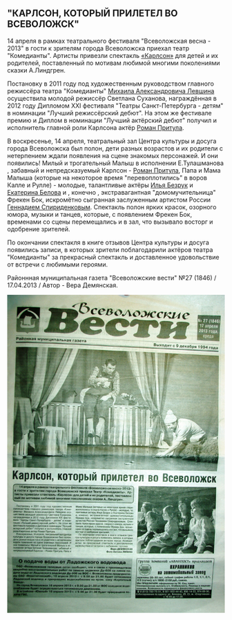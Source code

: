 ## "КАРЛСОН, КОТОРЫЙ ПРИЛЕТЕЛ ВО ВСЕВОЛОЖСК"


14 апреля в рамках театрального фестиваля "Всеволожская весна - 2013" в гости к зрителям города Всеволожска приехал театр "Комедианты". Артисты привезли спектакль [«Карлсон»][0] для детей и их родителей, поставленный по мотивам любимой многими поколениями сказки А.Линдгрен.


Постановку в 2011 году под художественным руководством главного режиссёра театра "Комедианты" [Михаила Александровича Левшина][1] осуществила молодой режиссёр Светлана Суханова, награждённая в 2012 году Дипломом XXI фестиваля "Театры Санкт-Петербурга - детям" в номинации "Лучший режиссёрский дебют". На этом же фестивале премию и Диплом в номинации "Лучший актёрский дебют" получил и исполнитель главной роли Карлсона актёр [Роман Притула][2].


В воскресенье, 14 апреля, театральный зал Центра культуры и досуга города Всеволожска был полон, дети разных возрастов и их родители с нетерпением ждали появления на сцене знакомых персонажей. И они появились! Милый и трогательный Малыш в исполнении Е.Тулашманова , забавный и непредсказуемый Карлсон - [Роман Притула][2], Папа и Мама Малыша (которые на некоторое время "перевоплотились" в воров Калле и Рулле) - молодые, талантливые актёры [Илья Безрук][3] и [Екатерина Белова][4] и , конечно , экстравагантная "домомучительница" Фрекен Бок, искромётно сыгранная заслуженным артистом России [Геннадием Спириденковым][5]. Спектакль полон ярких красок, озорного юмора, музыки и танцев, которые, с появлением Фрекен Бок, временами со сцены перемещались и в зал, что вызывало восторг и одобрение зрителей.


По окончании спектакля в книге отзывов Центра культуры и досуга появились записи, в которых зрители поблагодарили актёров театра "Комедианты" за прекрасный спектакль и доставленное удовольствие от встречи с любимыми героями.


Районнная муниципальная газета "Всеволожские вести" №27 (1846) / 17.04.2013 / Автор - Вера Демянская.


![](image-01.jpg)

[0]: ../../performance/karlson "Карлсон"
[1]: ../../person/mikhail-levshin "Михаил Левшин"
[2]: ../../person/roman-pritula "Роман Притула"
[3]: ../../person/ilya-bezruk "Илья Безрук"
[4]: ../../person/ekaterina-belova "Екатерина Белова"
[5]: ../../person/gennadii-spiridenkov "Геннадий Спириденков"